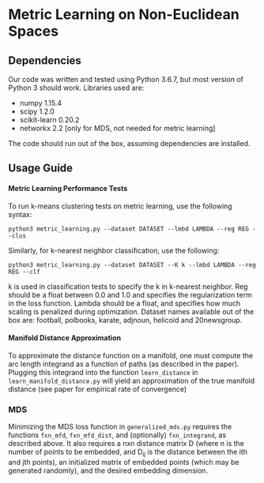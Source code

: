 Metric Learning on Non-Euclidean Spaces
=====

## Dependencies

Our code was written and tested using Python 3.6.7, but most version of Python 3 should work. Libraries used are:
- numpy 1.15.4
- scipy 1.2.0
- scikit-learn 0.20.2
- networkx 2.2 [only for MDS, not needed for metric learning]

The code should run out of the box, assuming dependencies are installed.

## Usage Guide

#### Metric Learning Performance Tests

To run k-means clustering tests on metric learning, use the following syntax:

```
python3 metric_learning.py --dataset DATASET --lmbd LAMBDA --reg REG --clus
```

Similarly, for k-nearest neighbor classification, use the following:

```
python3 metric_learning.py --dataset DATASET --K k --lmbd LAMBDA --reg REG --clf
```

k is used in classification tests to specify the k in k-nearest neighbor. Reg should be a float between 0.0 and 1.0 and specifies the regularization term in the loss function. Lambda should be a float, and specifies how much scaling is penalized during optimization. Dataset names available out of the box are: football, polbooks, karate, adjnoun, helicoid and 20newsgroup.

#### Manifold Distance Approximation

To approximate the distance function on a manifold, one must compute the arc length integrand as a function of paths (as described in the paper). Plugging this integrand into the function `learn_distance` in `learn_manifold_distance.py` will yield an approximation of the true manifold distance (see paper for empirical rate of convergence)

### MDS

Minimizing the MDS loss function in `generalized_mds.py` requires the functions `fxn_mfd`, `fxn_mfd_dist`, and (optionally) `fxn_integrand`, as described above. It also requires a nxn distance matrix D (where n is the number of points to be embedded, and D<sub>ij</sub> is the distance between the ith and jth points), an initialized matrix of embedded points (which may be generated randomly), and the desired embedding dimension.
